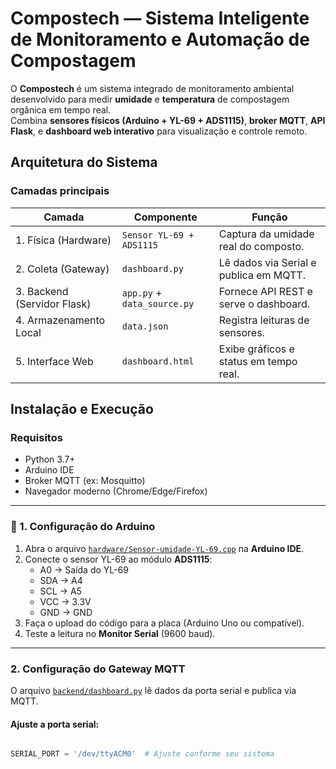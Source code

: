 # Compostech — Sistema Inteligente de Monitoramento e Automação de Compostagem

O **Compostech** é um sistema integrado de monitoramento ambiental desenvolvido para medir **umidade** e **temperatura** de compostagem orgânica em tempo real.  
Combina **sensores físicos (Arduino + YL-69 + ADS1115)**, **broker MQTT**, **API Flask**, e **dashboard web interativo** para visualização e controle remoto.

## Arquitetura do Sistema

### Camadas principais

| Camada | Componente | Função |
|--------|-------------|--------|
| 1. Física (Hardware) | `Sensor YL-69 + ADS1115` | Captura da umidade real do composto. |
| 2. Coleta (Gateway) | `dashboard.py` | Lê dados via Serial e publica em MQTT. |
| 3. Backend (Servidor Flask) | `app.py` + `data_source.py` | Fornece API REST e serve o dashboard. |
| 4. Armazenamento Local | `data.json` | Registra leituras de sensores. |
| 5. Interface Web | `dashboard.html` | Exibe gráficos e status em tempo real. |


## Instalação e Execução

### Requisitos

- Python 3.7+
- Arduino IDE
- Broker MQTT (ex: Mosquitto)
- Navegador moderno (Chrome/Edge/Firefox)

---

### 🪫 1. Configuração do Arduino

1. Abra o arquivo [`hardware/Sensor-umidade-YL-69.cpp`](hardware/Sensor-umidade-YL-69.cpp) na **Arduino IDE**.
2. Conecte o sensor YL-69 ao módulo **ADS1115**:
   - A0 → Saída do YL-69  
   - SDA → A4  
   - SCL → A5  
   - VCC → 3.3V  
   - GND → GND
3. Faça o upload do código para a placa (Arduino Uno ou compatível).
4. Teste a leitura no **Monitor Serial** (9600 baud).

---

### 2. Configuração do Gateway MQTT

O arquivo [`backend/dashboard.py`](backend/dashboard.py) lê dados da porta serial e publica via MQTT.

#### Ajuste a porta serial:
```python

SERIAL_PORT = '/dev/ttyACM0'  # Ajuste conforme seu sistema
